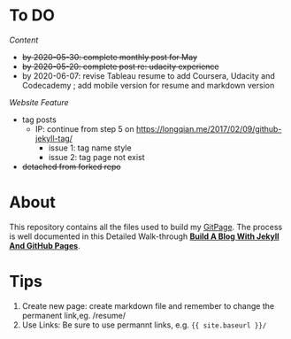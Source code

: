 

# To DO 

*Content*

  - ~~by 2020-05-30: complete monthly post for May~~
  - ~~by 2020-05-20: complete post re: udacity experience~~ 
  - by 2020-06-07: revise Tableau resume to add Coursera, Udacity and Codecademy ; add mobile version for resume and markdown version 

*Website Feature* 

 - tag posts
    *   IP: continue from step 5 on https://longqian.me/2017/02/09/github-jekyll-tag/ 
        *   issue 1: tag name style 
        *   issue 2: tag page not exist 
 - ~~detached from forked repo~~ 

# About 
This repository contains all the files used to build my [GitPage](https://tanyayt.github.io/). The process is well documented in this 
Detailed Walk-through [**Build A Blog With Jekyll And GitHub Pages**](http://www.smashingmagazine.com/2014/08/01/build-blog-jekyll-github-pages/). 

# Tips
1.  Create new page: create markdown file and remember to change the permanent link,eg. /resume/
2.  Use Links: Be sure to use permannt links, e.g. `{{ site.baseurl }}/`



